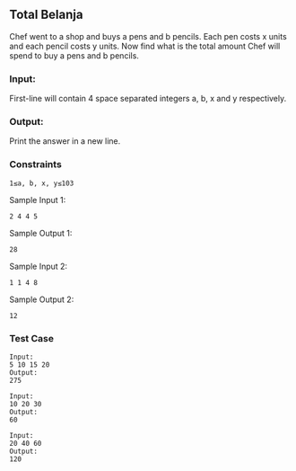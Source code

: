 
## Total Belanja
Chef went to a shop and buys a pens and b pencils. Each pen costs x units and each pencil costs y units. Now find what is the total amount Chef will spend to buy a pens and b pencils.

### Input:
First-line will contain 4 space separated integers a, b, x and y respectively.

### Output:
Print the answer in a new line.

### Constraints
```
1≤a, b, x, y≤103
```

Sample Input 1:
```
2 4 4 5
```
Sample Output 1:
```
28
```
Sample Input 2:
```
1 1 4 8
```
Sample Output 2:
```
12
```

### Test Case
```
Input: 
5 10 15 20
Output:
275
```
```
Input:
10 20 30
Output:
60
```
```
Input:
20 40 60
Output:
120
```
